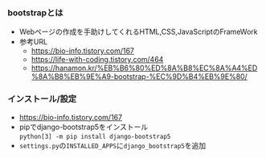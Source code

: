 ### bootstrapとは
- Webページの作成を手助けしてくれるHTML,CSS,JavaScriptのFrameWork
- 参考URL
  - https://bio-info.tistory.com/167
  - https://life-with-coding.tistory.com/464
  - https://hanamon.kr/%EB%B6%80%ED%8A%B8%EC%8A%A4%ED%8A%B8%EB%9E%A9-bootstrap-%EC%9D%B4%EB%9E%80/

### インストール/設定
- https://bio-info.tistory.com/167
- pipでdjango-bootstrap5をインストール  
  `python[3] -m pip install django-bootstrap5`
- `settings.py`の`INSTALLED_APPS`に`django_bootstrap5`を追加